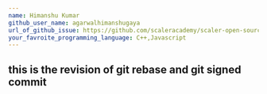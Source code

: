 ```yaml
---
name: Himanshu Kumar
github_user_name: agarwalhimanshugaya
url_of_github_issue: https://github.com/scaleracademy/scaler-open-source-september-challenge/issues/316
your_favroite_programming_language: C++,Javascript
---
```


## this is the revision of git rebase and git signed commit
